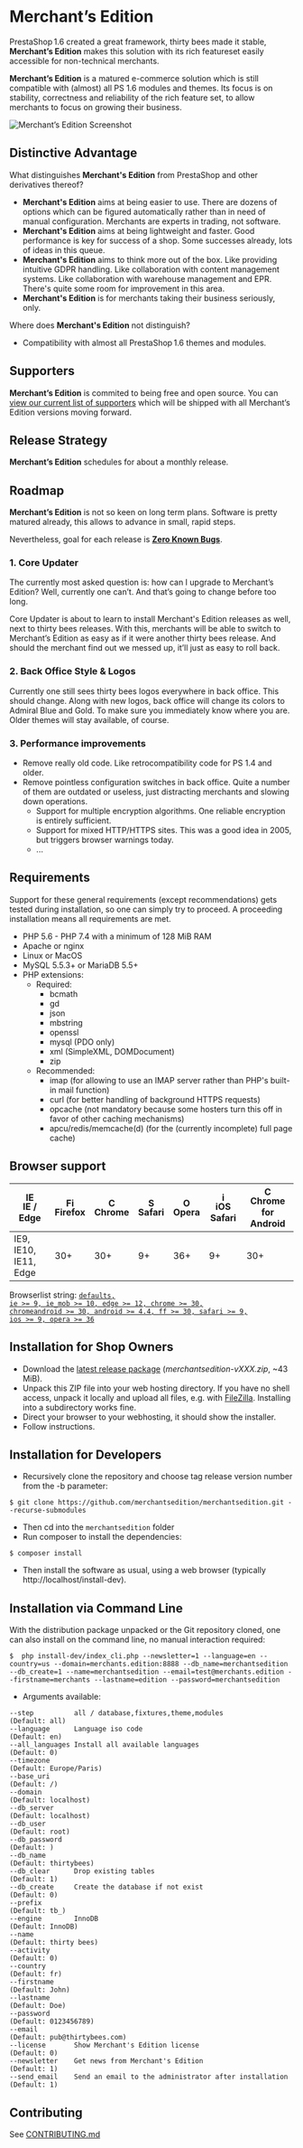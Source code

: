 # Merchant’s Edition

PrestaShop 1.6 created a great framework, thirty bees made it stable, **Merchant’s Edition** makes this solution with its rich featureset easily accessible for non-technical merchants.

**Merchant’s Edition** is a matured e-commerce solution which is still compatible with (almost) all PS 1.6 modules and themes. Its focus is on stability, correctness and reliability of the rich feature set, to allow merchants to focus on growing their business.

![Merchant’s Edition Screenshot](docs/merchantsedition-screenshot.jpeg)


## Distinctive Advantage

What distinguishes **Merchant's Edition** from PrestaShop and other derivatives thereof?

- **Merchant's Edition** aims at being easier to use. There are dozens of options which can be figured automatically rather than in need of manual configuration. Merchants are experts in trading, not software.
- **Merchant's Edition** aims at being lightweight and faster. Good performance is key for success of a shop. Some successes already, lots of ideas in this queue.
- **Merchant's Edition** aims to think more out of the box. Like providing intuitive GDPR handling. Like collaboration with content management systems. Like collaboration with warehouse management and EPR. There's quite some room for improvement in this area.
- **Merchant's Edition** is for merchants taking their business seriously, only.

Where does **Merchant's Edition** not distinguish?

- Compatibility with almost all PrestaShop 1.6 themes and modules.


## Supporters

**Merchant’s Edition** is commited to being free and open source. You can [view our current list of supporters](https://github.com/merchantsedition/merchantsedition/blob/1.9.x/SUPPORTERS.md) which will be shipped with all Merchant’s Edition versions moving forward.


## Release Strategy

**Merchant’s Edition** schedules for about a monthly release.


## Roadmap

**Merchant’s Edition** is not so keen on long term plans. Software is pretty matured already, this allows to advance in small, rapid steps.

Nevertheless, goal for each release is [**Zero Known Bugs**](https://github.com/merchantsedition/merchantsedition/issues?q=is%3Aissue+is%3Aopen+label%3ABug).

### 1. Core Updater

The currently most asked question is: how can I upgrade to Merchant’s Edition? Well, currently one can’t. And that’s going to change before too long.

Core Updater is about to learn to install Merchant's Edition releases as well, next to thirty bees releases. With this, merchants will be able to switch to Merchant’s Edition as easy as if it were another thirty bees release. And should the merchant find out we messed up, it’ll just as easy to roll back.

### 2. Back Office Style & Logos

Currently one still sees thirty bees logos everywhere in back office. This should change. Along with new logos, back office will change its colors to Admiral Blue and Gold. To make sure you immediately know where you are. Older themes will stay available, of course.

### 3. Performance improvements

- Remove really old code. Like retrocompatibility code for PS 1.4 and older.
- Remove pointless configuration switches in back office. Quite a number of them are outdated or useless, just distracting merchants and slowing down operations.
  - Support for multiple encryption algorithms. One reliable encryption is entirely sufficient.
  - Support for mixed HTTP/HTTPS sites. This was a good idea in 2005, but triggers browser warnings today.
  - ...


## Requirements

Support for these general requirements (except recommendations) gets tested during installation, so one can simply try to proceed. A proceeding installation means all requirements are met.

- PHP 5.6 - PHP 7.4 with a minimum of 128 MiB RAM
- Apache or nginx
- Linux or MacOS
- MySQL 5.5.3+ or MariaDB 5.5+
- PHP extensions:
  - Required:
    - bcmath
    - gd
    - json
    - mbstring
    - openssl
    - mysql (PDO only)
    - xml (SimpleXML, DOMDocument)
    - zip
  - Recommended:
    - imap (for allowing to use an IMAP server rather than PHP's built-in mail function)
    - curl (for better handling of background HTTPS requests)
    - opcache (not mandatory because some hosters turn this off in favor of other caching mechanisms)
    - apcu/redis/memcache(d) (for the (currently incomplete) full page cache)


## Browser support

| [<img src="https://raw.githubusercontent.com/godban/browsers-support-badges/master/src/images/edge.png" alt="IE / Edge" width="16px" height="16px" />](https://godban.github.io/browsers-support-badges/)</br>IE / Edge | [<img src="https://raw.githubusercontent.com/godban/browsers-support-badges/master/src/images/firefox.png" alt="Firefox" width="16px" height="16px" />](https://godban.github.io/browsers-support-badges/)</br>Firefox | [<img src="https://raw.githubusercontent.com/godban/browsers-support-badges/master/src/images/chrome.png" alt="Chrome" width="16px" height="16px" />](https://godban.github.io/browsers-support-badges/)</br>Chrome | [<img src="https://raw.githubusercontent.com/godban/browsers-support-badges/master/src/images/safari.png" alt="Safari" width="16px" height="16px" />](https://godban.github.io/browsers-support-badges/)</br>Safari | [<img src="https://raw.githubusercontent.com/godban/browsers-support-badges/master/src/images/opera.png" alt="Opera" width="16px" height="16px" />](https://godban.github.io/browsers-support-badges/)</br>Opera | [<img src="https://raw.githubusercontent.com/godban/browsers-support-badges/master/src/images/safari-ios.png" alt="iOS Safari" width="16px" height="16px" />](https://godban.github.io/browsers-support-badges/)</br>iOS Safari | [<img src="https://raw.githubusercontent.com/godban/browsers-support-badges/master/src/images/chrome-android.png" alt="Chrome for Android" width="16px" height="16px" />](https://godban.github.io/browsers-support-badges/)</br>Chrome for Android |
| --------- | --------- | --------- | --------- | --------- | --------- | --------- |
| IE9, IE10, IE11, Edge| 30+ | 30+ | 9+ | 36+ | 9+ | 30+ |

Browserlist string: <code>[defaults, ie >= 9, ie_mob >= 10, edge >= 12, chrome >= 30, chromeandroid >= 30, android >= 4.4, ff >= 30, safari >= 9, ios >= 9, opera >= 36](https://browserl.ist/?q=defaults%2C+ie+%3E%3D+9%2C+ie_mob+%3E%3D+10%2C+edge+%3E%3D+12%2C+chrome+%3E%3D+30%2C+chromeandroid+%3E%3D+30%2C+android+%3E%3D+4.4%2C+ff+%3E%3D+30%2C+safari+%3E%3D+9%2C+ios+%3E%3D+9%2C+opera+%3E%3D+36)</code>


## Installation for Shop Owners

- Download the [latest release package](https://github.com/merchantsedition/merchantsedition/releases) (_merchantsedition-vXXX.zip_, ~43 MiB).
- Unpack this ZIP file into your web hosting directory. If you have no shell access, unpack it locally and upload all files, e.g. with [FileZilla](https://filezilla-project.org/). Installing into a subdirectory works fine.
- Direct your browser to your webhosting, it should show the installer.
- Follow instructions.


## Installation for Developers

- Recursively clone the repository and choose tag release version number from the -b parameter:
```shell
$ git clone https://github.com/merchantsedition/merchantsedition.git --recurse-submodules
```
- Then cd into the `merchantsedition` folder
- Run composer to install the dependencies:
```shell
$ composer install
```
- Then install the software as usual, using a web browser (typically http://localhost/install-dev).


## Installation via Command Line

With the distribution package unpacked or the Git repository cloned, one can also install on the command line, no manual interaction required:
```shell
$  php install-dev/index_cli.php --newsletter=1 --language=en --country=us --domain=merchants.edition:8888 --db_name=merchantsedition --db_create=1 --name=merchantsedition --email=test@merchants.edition --firstname=merchants --lastname=edition --password=merchantsedition
```
- Arguments available:
```
--step          all / database,fixtures,theme,modules                   (Default: all)
--language      Language iso code                                       (Default: en)
--all_languages Install all available languages                         (Default: 0)
--timezone                                                              (Default: Europe/Paris)
--base_uri                                                              (Default: /)
--domain                                                                (Default: localhost)
--db_server                                                             (Default: localhost)
--db_user                                                               (Default: root)
--db_password                                                           (Default: )
--db_name                                                               (Default: thirtybees)
--db_clear      Drop existing tables                                    (Default: 1)
--db_create     Create the database if not exist                        (Default: 0)
--prefix                                                                (Default: tb_)
--engine        InnoDB                                                  (Default: InnoDB)
--name                                                                  (Default: thirty bees)
--activity                                                              (Default: 0)
--country                                                               (Default: fr)
--firstname                                                             (Default: John)
--lastname                                                              (Default: Doe)
--password                                                              (Default: 0123456789)
--email                                                                 (Default: pub@thirtybees.com)
--license       Show Merchant's Edition license                         (Default: 0)
--newsletter    Get news from Merchant's Edition                        (Default: 1)
--send_email    Send an email to the administrator after installation   (Default: 1)
```


## Contributing

See [CONTRIBUTING.md](CONTRIBUTING.md)
